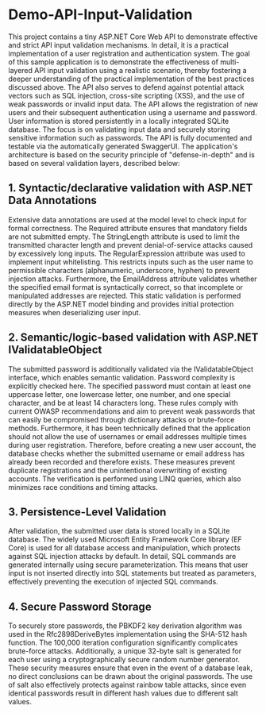 # Demo-API-Input-Validation
This project contains a tiny ASP.NET Core Web API to demonstrate effective and strict API input validation mechanisms. In detail, it is a practical implementation of a user registration and authentication system. The goal of this sample application is to demonstrate the effectiveness of multi-layered API input validation using a realistic scenario, thereby fostering a deeper understanding of the practical implementation of the best practices discussed above. The API also serves to defend against potential attack vectors such as SQL injection, cross-site scripting (XSS), and the use of weak passwords or invalid input data. The API allows the registration of new users and their subsequent authentication using a username and password. User information is stored persistently in a locally integrated SQLite database. The focus is on validating input data and securely storing sensitive information such as passwords. The API is fully documented and testable via the automatically generated SwaggerUI. The application's architecture is based on the security principle of "defense-in-depth" and is based on several validation layers, described below:

## 1. Syntactic/declarative validation with ASP.NET Data Annotations
Extensive data annotations are used at the model level to check input for formal correctness. The Required attribute ensures that mandatory fields are not submitted empty. The StringLength attribute is used to limit the transmitted character length and prevent denial-of-service attacks caused by excessively long inputs. The RegularExpression attribute was used to implement input whitelisting. This restricts inputs such as the user name to permissible characters (alphanumeric, underscore, hyphen) to prevent injection attacks. Furthermore, the EmailAddress attribute validates whether the specified email format is syntactically correct, so that incomplete or manipulated addresses are rejected. This static validation is performed directly by the ASP.NET model binding and provides initial protection measures when deserializing user input.

## 2. Semantic/logic-based validation with ASP.NET IValidatableObject
The submitted password is additionally validated via the IValidatableObject interface, which enables semantic validation. Password complexity is explicitly checked here. The specified password must contain at least one uppercase letter, one lowercase letter, one number, and one special character, and be at least 14 characters long. These rules comply with current OWASP recommendations and aim to prevent weak passwords that can easily be compromised through dictionary attacks or brute-force methods. Furthermore, it has been technically defined that the application should not allow the use of usernames or email addresses multiple times during user registration. Therefore, before creating a new user account, the database checks whether the submitted username or email address has already been recorded and therefore exists. These measures prevent duplicate registrations and the unintentional overwriting of existing accounts. The verification is performed using LINQ queries, which also minimizes race conditions and timing attacks.

## 3. Persistence-Level Validation
After validation, the submitted user data is stored locally in a SQLite database. The widely used Microsoft Entity Framework Core library (EF Core) is used for all database access and manipulation, which protects against SQL injection attacks by default. In detail, SQL commands are generated internally using secure parameterization. This means that user input is not inserted directly into SQL statements but treated as parameters, effectively preventing the execution of injected SQL commands.

## 4. Secure Password Storage
To securely store passwords, the PBKDF2 key derivation algorithm was used in the Rfc2898DeriveBytes implementation using the SHA-512 hash function. The 100,000 iteration configuration significantly complicates brute-force attacks. Additionally, a unique 32-byte salt is generated for each user using a cryptographically secure random number generator. These security measures ensure that even in the event of a database leak, no direct conclusions can be drawn about the original passwords. The use of salt also effectively protects against rainbow table attacks, since even identical passwords result in different hash values ​​due to different salt values.
